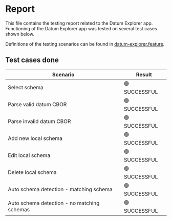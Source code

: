 # Report

This file contains the testing report related to the Datum Explorer app. Functioning of the Datum Explorer app was tested on several test cases shown below.

Definitions of the testing scenarios can be found in [datum-explorer.feature](./datum-explorer.feature).

## Test cases done

| Scenario                                    | Result        |
| ------------------------------------------- | ------------- |
| Select schema                               | 🟢 SUCCESSFUL |
| Parse valid datum CBOR                      | 🟢 SUCCESSFUL |
| Parse invalid datum CBOR                    | 🟢 SUCCESSFUL |
| Add new local schema                        | 🟢 SUCCESSFUL |
| Edit local schema                           | 🟢 SUCCESSFUL |
| Delete local schema                         | 🟢 SUCCESSFUL |
| Auto schema detection - matching schema     | 🟢 SUCCESSFUL |
| Auto schema detection - no matching schemas | 🟢 SUCCESSFUL |
